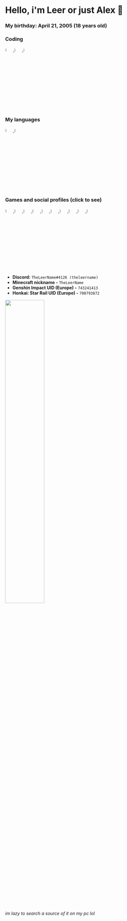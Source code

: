 # Hello, i'm Leer or just Alex 👋

### My birthday: April 21, 2005 (18 years old)

### Coding
<a href="https://haxe.org"> <img src="https://upload.wikimedia.org/wikipedia/commons/thumb/8/89/Haxe_logo.svg/800px-Haxe_logo.svg.png" width="5%"/> </a>
<a href="https://nodejs.org"> <img src="https://i.imgur.com/dKSmDa4.png" width="5%"/> </a>
<a href="https://www.java.com"> <img src="https://i.imgur.com/gmlTiLH.png" width="5%"/> </a>

### My languages
<a href="https://en.wikipedia.org/wiki/Russian_language"> <img src="https://i.imgur.com/ukbpkb1.png" width="5%"/> </a>
<a href="https://en.wikipedia.org/wiki/English_language"> <img src="https://i.imgur.com/wk7f8Ic.png" width="5%"/> </a>

### Games and social profiles (click to see)
<a href="https://www.hoyolab.com/accountCenter/postList?id=226076508"> <img src="https://i.imgur.com/9QV02uc.png" width="5%"/> </a>
<a href="https://overwatch.blizzard.com/career/Leer-21307"> <img src="https://i.imgur.com/h2GhiBV.png" width="5%"/> </a>
<a href="https://osu.ppy.sh/users/24948922"> <img src="https://i.imgur.com/gJPhXoJ.png" width="5%"/> </a>
<a href="https://vk.com/theleername"> <img src="https://upload.wikimedia.org/wikipedia/commons/thumb/f/f3/VK_Compact_Logo_%282021-present%29.svg/1200px-VK_Compact_Logo_%282021-present%29.svg.png" width="5%"/> </a>
<a href="https://gamebanana.com/members/2017530"> <img src="https://images.gamebanana.com/static/img/favicon/256x256.png" width="5%"/> </a>
<a href="https://youtube.com/@TheLeerName"> <img src="https://i.imgur.com/GUaL8pM.png" width="5%"/> </a>
<a href="https://twitch.tv/TheLeerName"> <img src="https://avatars.githubusercontent.com/u/1795021?s=280&v=4" width="5%"/> </a>
<a href="https://steamcommunity.com/id/theleername"> <img src="https://upload.wikimedia.org/wikipedia/commons/thumb/8/83/Steam_icon_logo.svg/640px-Steam_icon_logo.svg.png" width="5%"/> </a>
<a href="https://open.spotify.com/user/uo8tpun8vmimkt1y4ep3ndi16"> <img src="https://play-lh.googleusercontent.com/P2VMEenhpIsubG2oWbvuLGrs0GyyzLiDosGTg8bi8htRXg9Uf0eUtHiUjC28p1jgHzo" width="5%"/> </a>
<a href="https://www.reddit.com/user/TheLeerName"> <img src="https://i.imgur.com/da4nIOu.png" width="5%"/> </a>
- **Discord:** `TheLeerName#4126 (theleername)`
- **Minecraft nickname -** `TheLeerName`
- **Genshin Impact UID (Europe) -** `743241413`
- **Honkai: Star Rail UID (Europe) -** `700793872`

<img src="https://i.imgur.com/Su4uFdY.gif" width="50%"/>

*im lazy to search a source of it on my pc lol*
